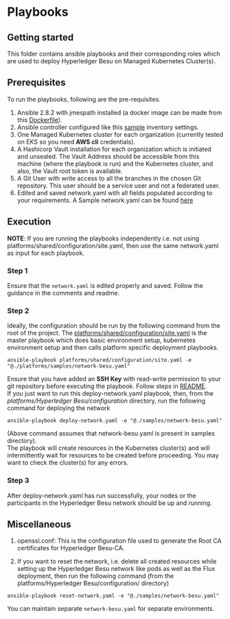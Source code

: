 # Playbooks

## Getting started
This folder contains ansible playbooks and their corresponding roles which are used to deploy Hyperledger Besu on Managed Kubernetes Cluster(s).


## Prerequisites

To run the playbooks, following are the pre-requisites.
1. Ansible 2.8.2 with jmespath installed (a docker image can be made from this [Dockerfile](../../shared/images/ansibleSlave.Dockerfile)).
2. Ansible controller configured like this [sample](../../shared/inventory) inventory settings.
3. One Managed Kubernetes cluster for each organization (currently tested on EKS so you need **AWS cli** credentials).
4. A Hashicorp Vault installation for each organization which is initiated and unsealed. The Vault Address should be accessible from this machine (where the playbook is run) and the Kubernetes cluster, and also, the Vault root token is available.
5. A Git User with write access to all the branches in the chosen Git repository. This user should be a service user and not a federated user.
6. Edited and saved network.yaml with all fields populated according to your requirements. A Sample network.yaml can be found [here](./samples/network-besu.yaml)

## Execution 

**NOTE**: If you are running the playbooks independently i.e. not using platforms/shared/configuration/site.yaml, then use the same network.yaml as input for each playbook.

### Step 1
Ensure that the `network.yaml` is edited properly and saved. Follow the guidance in the comments and readme.

### Step 2
Ideally, the configuration should be run by the following command from the root of the project. The [platforms/shared/configuration/site.yaml](../../shared/configuration/site.yaml) is the master playbook which does basic environment setup, kubernetes environment setup and then calls platform specific deployment playbooks.
```
ansible-playbook platforms/shared/configuration/site.yaml -e "@./platforms/samples/network-besu.yaml"
```
Ensure that you have added an **SSH Key** with read-write permission to your git repository before executing the playbook. Follow steps in [README](../../shared/configuration/README.md).<br>
If you just want to run this deploy-network.yaml playbook, then, from the *platforms/Hyperledger Besu/configuration* directory, run the following command for deploying the network
```
ansible-playbook deploy-network.yaml -e "@./samples/network-besu.yaml"
```
(Above command assumes that network-besu.yaml is present in samples directory).<br>
The playbook will create resources in the Kubernetes cluster(s) and will intermittently wait for resources to be created before proceeding. You may want to check the cluster(s) for any errors.
<br>

### Step 3
After deploy-network.yaml has run successfully, your nodes or the participants in the Hyperledger Besu network should be up and running.

## Miscellaneous

1. openssl.conf: This is the configuration file used to generate the Root CA certificates for Hyperledger Besu-CA.

2. If you want to reset the network, i.e. delete all created resources while setting up the Hyperledger Besu network like pods as well as the Flux deployment, then run the following command (from the platforms/Hyperledger Besu/configuration/ directory)
```
ansible-playbook reset-network.yaml -e "@./samples/network-besu.yaml"
```
You can maintain separate `network-besu.yaml` for separate environments.

